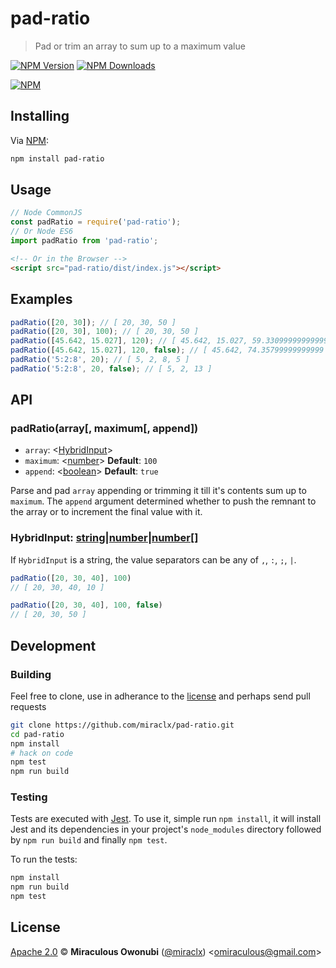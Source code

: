 # pad-ratio

> Pad or trim an array to sum up to a maximum value

[![NPM Version][npm-image]][npm-url]
[![NPM Downloads][downloads-image]][downloads-url]

[![NPM][npm-image-url]][npm-url]

## Installing

Via [NPM][npm]:

``` bash
npm install pad-ratio
```

## Usage

``` javascript
// Node CommonJS
const padRatio = require('pad-ratio');
// Or Node ES6
import padRatio from 'pad-ratio';
```

``` html
<!-- Or in the Browser -->
<script src="pad-ratio/dist/index.js"></script>
```

## Examples

``` javascript
padRatio([20, 30]); // [ 20, 30, 50 ]
padRatio([20, 30], 100); // [ 20, 30, 50 ]
padRatio([45.642, 15.027], 120); // [ 45.642, 15.027, 59.330999999999996 ]
padRatio([45.642, 15.027], 120, false); // [ 45.642, 74.35799999999999 ]
padRatio('5:2:8', 20); // [ 5, 2, 8, 5 ]
padRatio('5:2:8', 20, false); // [ 5, 2, 13 ]
```

## API

### padRatio(array[, maximum[, append])

* `array`: &lt;[HybridInput](#hybridinput)&gt;
* `maximum`: &lt;[number][]&gt; **Default**: `100`
* `append`: &lt;[boolean][]&gt; **Default**: `true`

Parse and pad `array` appending or trimming it till it's contents sum up to `maximum`.
The `append` argument determined whether to push the remnant to the array or to increment the final value with it.

### <a id='hybridinput'></a> HybridInput: [string][]|[number][]|[number][][]

If `HybridInput` is a string, the value separators can be any of `,`, `:`, `;`, `|`.

``` javascript
padRatio([20, 30, 40], 100)
// [ 20, 30, 40, 10 ]

padRatio([20, 30, 40], 100, false)
// [ 20, 30, 50 ]
```

## Development

### Building

Feel free to clone, use in adherance to the [license](#license) and perhaps send pull requests

``` bash
git clone https://github.com/miraclx/pad-ratio.git
cd pad-ratio
npm install
# hack on code
npm test
npm run build
```

### Testing

Tests are executed with [Jest][jest]. To use it, simple run `npm install`, it will install
Jest and its dependencies in your project's `node_modules` directory followed by `npm run build` and finally `npm test`.

To run the tests:

```bash
npm install
npm run build
npm test
```

## License

[Apache 2.0][license] © **Miraculous Owonubi** ([@miraclx][author-url]) &lt;omiraculous@gmail.com&gt;

[npm]:  https://github.com/npm/cli 'The Node Package Manager'
[jest]:  https://github.com/facebook/jest 'Delightful JavaScript Testing'
[license]:  LICENSE 'Apache 2.0 License'
[author-url]: https://github.com/miraclx

[npm-url]: https://npmjs.org/package/pad-ratio
[npm-image]: https://badgen.net/npm/node/pad-ratio
[npm-image-url]: https://nodei.co/npm/pad-ratio.png?stars&downloads
[downloads-url]: https://npmjs.org/package/pad-ratio
[downloads-image]: https://badgen.net/npm/dm/pad-ratio

[number]: https://developer.mozilla.org/en-US/docs/Web/JavaScript/Data_structures#Number_type
[string]: https://developer.mozilla.org/en-US/docs/Web/JavaScript/Data_structures#String_type
[boolean]: https://developer.mozilla.org/en-US/docs/Web/JavaScript/Data_structures#Boolean_type

